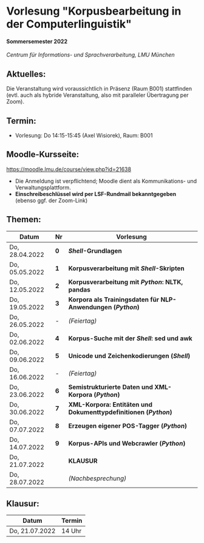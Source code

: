 # Vorlesung "Korpusbearbeitung in der Computerlinguistik"

#### Sommersemester 2022

*Centrum für Informations- und Sprachverarbeitung, LMU München*


## Aktuelles:

Die Veranstaltung wird voraussichtlich in Präsenz (Raum B001) stattfinden (evtl. auch als hybride Veranstaltung, also mit paralleler Übertragung per Zoom).


## Termin:

- Vorlesung: Do 14:15-15:45 (Axel Wisiorek), Raum: B001



## Moodle-Kursseite:

https://moodle.lmu.de/course/view.php?id=21638


- Die Anmeldung ist verpflichtend; Moodle dient als Kommunikations- und Verwaltungsplattform.
- **Einschreibeschlüssel wird per LSF-Rundmail bekanntgegeben** (ebenso ggf. der Zoom-Link)




## Themen:

| Datum  | Nr | Vorlesung | 
| ------------- | ------------- | ------------- | 
|  Do, 28.04.2022 |  **0** | ***Shell*-Grundlagen** |
|  Do, 05.05.2022 |  **1** | **Korpusverarbeitung mit *Shell*-Skripten** |
|  Do, 12.05.2022 |  **2** | **Korpusverarbeitung mit *Python*: NLTK, pandas** |
|  Do, 19.05.2022 |  **3** | **Korpora als Trainingsdaten für NLP-Anwendungen (*Python*)** |
|  Do, 26.05.2022 |  - | *(Feiertag)*  |
|  Do, 02.06.2022 |  **4** | **Korpus-Suche mit der *Shell*: sed und awk** |
|  Do, 09.06.2022 |  **5** | **Unicode und Zeichenkodierungen (*Shell*)** |
|  Do, 16.06.2022 | - | *(Feiertag)*  |
|  Do, 23.06.2022 |  **6** | **Semistrukturierte Daten und XML-Korpora (*Python*)** |
|  Do, 30.06.2022 |  **7** | **XML-Korpora: Entitäten und Dokumenttypdefinitionen (*Python*)** |
|  Do, 07.07.2022 |  **8** | **Erzeugen eigener POS-Tagger (*Python*)** |
|  Do, 14.07.2022 |  **9** | **Korpus-APIs und Webcrawler (*Python*)** |
|  Do, 21.07.2022 |   | **KLAUSUR** |
|  Do, 28.07.2022 |   | *(Nachbesprechung)* |


## Klausur:

| Datum  | Termin | 
| ------------- | ------------- | 
|  Do, 21.07.2022 |  14 Uhr   | 


